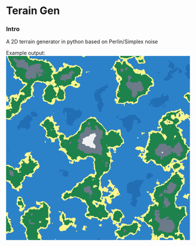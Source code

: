 # Terain Gen

### Intro
A 2D terrain generator in python based on Perlin/Simplex noise

Example output: 
![Image of example output, a generated world with base = 198](example.png "Example output")
